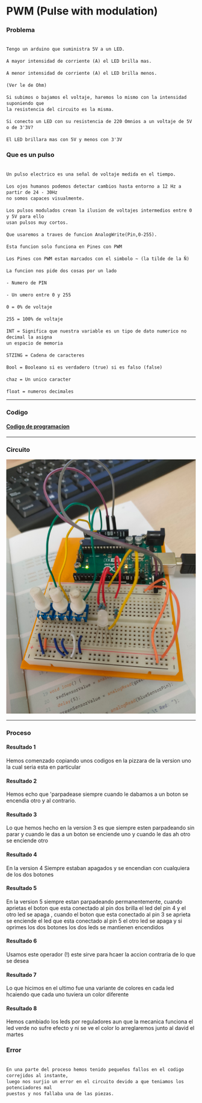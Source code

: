 # PWM (Pulse with modulation)


### Problema

```

Tengo un arduino que suministra 5V a un LED.

A mayor intensidad de corriente (A) el LED brilla mas.

A menor intensidad de corriente (A) el LED brilla menos.

(Ver le de Ohm)

Si subimos o bajamos el voltaje, haremos lo mismo con la intensidad suponiendo que
la resistencia del circuito es la misma.

Si conecto un LED con su resistencia de 220 Omnios a un voltaje de 5V o de 3'3V?

El LED brillara mas con 5V y menos con 3'3V

```

### Que es un pulso

```

Un pulso electrico es una señal de voltaje medida en el tiempo.

Los ojos humanos podemos detectar cambios hasta entorno a 12 Hz a partir de 24 - 30Hz
no somos capaces visualmente.

Los pulsos modulados crean la ilusion de voltajes intermedios entre 0 y 5V para ello
usan pulsos muy cortos.

Que usaremos a traves de funcion AnalogWrite(Pin,0-255).

Esta funcion solo funciona en Pines con PWM

Los Pines con PWM estan marcados con el simbolo ~ (la tilde de la Ñ)

La funcion nos pide dos cosas por un lado

- Numero de PIN

- Un umero entre 0 y 255

0 = 0% de voltaje

255 = 100% de voltaje

INT = Significa que nuestra variable es un tipo de dato numerico no decimal la asigna
un espacio de memoria

STZING = Cadena de caracteres

Bool = Booleano si es verdadero (true) si es falso (false)

chaz = Un unico caracter

float = numeros decimales

```

---

### Codigo

#### [Codigo de programacion](https://github.com/Baultek/Arduino/blob/be455e3ec709481f8e5f2d400fff8f7fe17e984f/imagenes%20arduino/lampara_de_varios_colores.ino)

---

### Circuito

![](https://github.com/Baultek/Arduino/blob/main/imagenes%20arduino/circuito%20lampara.png?raw=true)

---

### Proceso

#### Resultado 1

Hemos comenzado copiando unos codigos en la pizzara de la version uno la cual seria esta en particular

#### Resultado 2

Hemos echo que 'parpadease siempre cuando le dabamos a un boton se encendia otro y al contrario.

#### Resultado 3

Lo que hemos hecho en la version 3 es que siempre esten parpadeando sin parar y cuando le das a un boton se enciende uno y cuando le das ah otro se enciende otro

#### Resultado 4

En la version 4 Siempre estaban apagados y se encendian con cualquiera de los dos botones

#### Resultado 5

En la version 5 siempre estan parpadeando permanentemente, cuando aprietas el boton que esta conectado al pin dos brilla el led del pin 4 y el otro led se apaga , cuando el boton que esta conectado al pin 3 se aprieta se enciende el led que esta conectado al pin 5 el otro led se apaga y si oprimes los dos botones los dos leds se mantienen encendidos

#### Resultado 6

Usamos este operador (!) este sirve para hcaer la accion contraria de lo que se desea

#### Resultado 7

Lo que hicimos en el ultimo fue una variante de colores en cada led hcaiendo que cada uno tuviera un color diferente

#### Resultado 8

Hemos cambiado los leds por reguladores aun que la mecanica funciona el led verde no sufre efecto y ni se ve el color lo arreglaremos junto al david el martes

### Error 

```

En una parte del proceso hemos tenido pequeños fallos en el codigo correjidos al instante,
luego nos surjio un error en el circuito devido a que teniamos los potenciadores mal 
puestos y nos fallaba una de las piezas.

```
